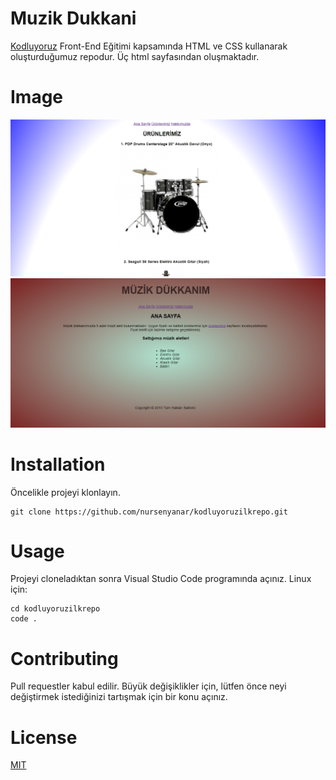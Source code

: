 # Muzik Dukkani

[Kodluyoruz](http://kodluyoruz.org) Front-End Eğitimi kapsamında HTML ve CSS kullanarak oluşturduğumuz repodur. Üç html sayfasından oluşmaktadır. 

# Image

![urunler-sayfasi](/images/urun.png)
![anasayfa](/images/home.png)

# Installation

Öncelikle projeyi klonlayın.
```
git clone https://github.com/nursenyanar/kodluyoruzilkrepo.git
```

# Usage
Projeyi cloneladıktan sonra Visual Studio Code programında açınız.
Linux için:
```
cd kodluyoruzilkrepo
code .
```

# Contributing
Pull requestler kabul edilir. Büyük değişiklikler için, lütfen önce neyi değiştirmek istediğinizi tartışmak için bir konu açınız.

# License
[MIT](https://choosealicense.com/licenses/mit/)



